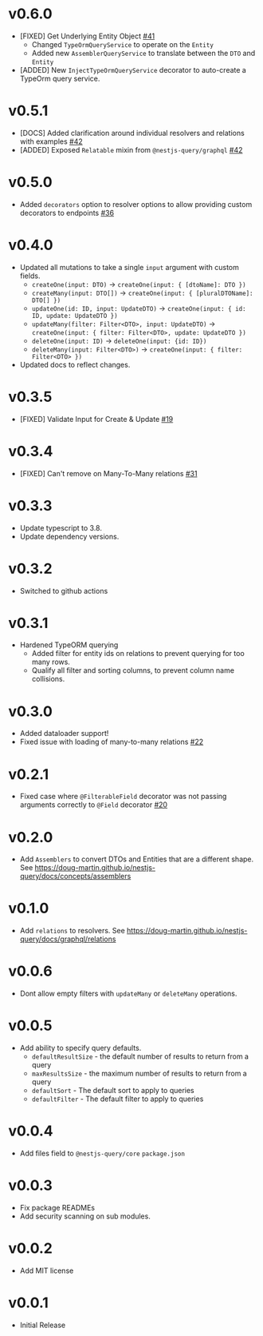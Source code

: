 # v0.6.0

* [FIXED] Get Underlying Entity Object [#41](https://github.com/doug-martin/nestjs-query/issues)
    * Changed `TypeOrmQueryService` to operate on the `Entity`
    * Added new `AssemblerQueryService` to translate between the `DTO` and `Entity`
* [ADDED] New `InjectTypeOrmQueryService` decorator to auto-create a TypeOrm query service. 

# v0.5.1

* [DOCS] Added clarification around individual resolvers and relations with examples [#42](https://github.com/doug-martin/nestjs-query/issues/42)
* [ADDED] Exposed `Relatable` mixin from `@nestjs-query/graphql` [#42](https://github.com/doug-martin/nestjs-query/issues/42)

# v0.5.0

* Added `decorators` option to resolver options to allow providing custom decorators to endpoints [#36](https://github.com/doug-martin/nestjs-query/issues/36)

# v0.4.0

* Updated all mutations to take a single `input` argument with custom fields.
    *   `createOne(input: DTO)` -> `createOne(input: { [dtoName]: DTO })`
    *   `createMany(input: DTO[])` -> `createOne(input: { [pluralDTOName]: DTO[] })`
    *   `updateOne(id: ID, input: UpdateDTO)` -> `createOne(input: { id: ID, update: UpdateDTO })`
    *   `updateMany(filter: Filter<DTO>, input: UpdateDTO)` -> `createOne(input: { filter: Filter<DTO>, update: UpdateDTO })`
    *   `deleteOne(input: ID)` -> `deleteOne(input: {id: ID})`
    *   `deleteMany(input: Filter<DTO>)` -> `createOne(input: { filter: Filter<DTO> })`
* Updated docs to reflect changes.

# v0.3.5

* [FIXED] Validate Input for Create & Update [#19](https://github.com/doug-martin/nestjs-query/issues/19)

# v0.3.4

* [FIXED] Can't remove on Many-To-Many relations [#31](https://github.com/doug-martin/nestjs-query/issues/31)

# v0.3.3

* Update typescript to 3.8.
* Update dependency versions. 

# v0.3.2

* Switched to github actions 

# v0.3.1

* Hardened TypeORM querying
    * Added filter for entity ids on relations to prevent querying for too many rows.
    * Qualify all filter and sorting columns, to prevent column name collisions. 

# v0.3.0

* Added dataloader support!
* Fixed issue with loading of many-to-many relations [#22](https://github.com/doug-martin/nestjs-query/issues/22)

# v0.2.1

* Fixed case where `@FilterableField` decorator was not passing arguments correctly to `@Field` decorator [#20](https://github.com/doug-martin/nestjs-query/issues/20)

# v0.2.0

* Add `Assemblers` to convert DTOs and Entities that are a different shape. See https://doug-martin.github.io/nestjs-query/docs/concepts/assemblers

# v0.1.0

* Add `relations` to resolvers. See https://doug-martin.github.io/nestjs-query/docs/graphql/relations

# v0.0.6

* Dont allow empty filters with `updateMany` or `deleteMany` operations.

# v0.0.5

* Add ability to specify query defaults.
   * `defaultResultSize` -  the default number of results to return from a query
   * `maxResultsSize` -  the maximum number of results to return from a query
   * `defaultSort` -  The default sort to apply to queries
   * `defaultFilter` -  The default filter to apply to queries

# v0.0.4

* Add files field to `@nestjs-query/core` `package.json`

# v0.0.3

* Fix package READMEs
* Add security scanning on sub modules.

# v0.0.2

* Add MIT license

# v0.0.1

* Initial Release
